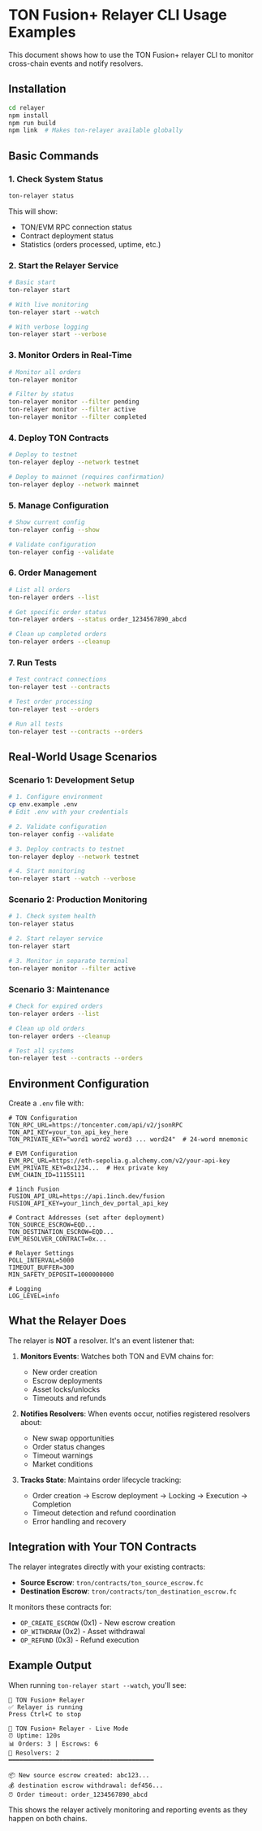 # TON Fusion+ Relayer CLI Usage Examples

This document shows how to use the TON Fusion+ relayer CLI to monitor cross-chain events and notify resolvers.

## Installation

```bash
cd relayer
npm install
npm run build
npm link  # Makes ton-relayer available globally
```

## Basic Commands

### 1. Check System Status

```bash
ton-relayer status
```

This will show:

- TON/EVM RPC connection status
- Contract deployment status
- Statistics (orders processed, uptime, etc.)

### 2. Start the Relayer Service

```bash
# Basic start
ton-relayer start

# With live monitoring
ton-relayer start --watch

# With verbose logging
ton-relayer start --verbose
```

### 3. Monitor Orders in Real-Time

```bash
# Monitor all orders
ton-relayer monitor

# Filter by status
ton-relayer monitor --filter pending
ton-relayer monitor --filter active
ton-relayer monitor --filter completed
```

### 4. Deploy TON Contracts

```bash
# Deploy to testnet
ton-relayer deploy --network testnet

# Deploy to mainnet (requires confirmation)
ton-relayer deploy --network mainnet
```

### 5. Manage Configuration

```bash
# Show current config
ton-relayer config --show

# Validate configuration
ton-relayer config --validate
```

### 6. Order Management

```bash
# List all orders
ton-relayer orders --list

# Get specific order status
ton-relayer orders --status order_1234567890_abcd

# Clean up completed orders
ton-relayer orders --cleanup
```

### 7. Run Tests

```bash
# Test contract connections
ton-relayer test --contracts

# Test order processing
ton-relayer test --orders

# Run all tests
ton-relayer test --contracts --orders
```

## Real-World Usage Scenarios

### Scenario 1: Development Setup

```bash
# 1. Configure environment
cp env.example .env
# Edit .env with your credentials

# 2. Validate configuration
ton-relayer config --validate

# 3. Deploy contracts to testnet
ton-relayer deploy --network testnet

# 4. Start monitoring
ton-relayer start --watch --verbose
```

### Scenario 2: Production Monitoring

```bash
# 1. Check system health
ton-relayer status

# 2. Start relayer service
ton-relayer start

# 3. Monitor in separate terminal
ton-relayer monitor --filter active
```

### Scenario 3: Maintenance

```bash
# Check for expired orders
ton-relayer orders --list

# Clean up old orders
ton-relayer orders --cleanup

# Test all systems
ton-relayer test --contracts --orders
```

## Environment Configuration

Create a `.env` file with:

```env
# TON Configuration
TON_RPC_URL=https://toncenter.com/api/v2/jsonRPC
TON_API_KEY=your_ton_api_key_here
TON_PRIVATE_KEY="word1 word2 word3 ... word24"  # 24-word mnemonic

# EVM Configuration
EVM_RPC_URL=https://eth-sepolia.g.alchemy.com/v2/your-api-key
EVM_PRIVATE_KEY=0x1234...  # Hex private key
EVM_CHAIN_ID=11155111

# 1inch Fusion
FUSION_API_URL=https://api.1inch.dev/fusion
FUSION_API_KEY=your_1inch_dev_portal_api_key

# Contract Addresses (set after deployment)
TON_SOURCE_ESCROW=EQD...
TON_DESTINATION_ESCROW=EQD...
EVM_RESOLVER_CONTRACT=0x...

# Relayer Settings
POLL_INTERVAL=5000
TIMEOUT_BUFFER=300
MIN_SAFETY_DEPOSIT=1000000000

# Logging
LOG_LEVEL=info
```

## What the Relayer Does

The relayer is **NOT** a resolver. It's an event listener that:

1. **Monitors Events**: Watches both TON and EVM chains for:

   - New order creation
   - Escrow deployments
   - Asset locks/unlocks
   - Timeouts and refunds

2. **Notifies Resolvers**: When events occur, notifies registered resolvers about:

   - New swap opportunities
   - Order status changes
   - Timeout warnings
   - Market conditions

3. **Tracks State**: Maintains order lifecycle tracking:
   - Order creation → Escrow deployment → Locking → Execution → Completion
   - Timeout detection and refund coordination
   - Error handling and recovery

## Integration with Your TON Contracts

The relayer integrates directly with your existing contracts:

- **Source Escrow**: `tron/contracts/ton_source_escrow.fc`
- **Destination Escrow**: `tron/contracts/ton_destination_escrow.fc`

It monitors these contracts for:

- `OP_CREATE_ESCROW` (0x1) - New escrow creation
- `OP_WITHDRAW` (0x2) - Asset withdrawal
- `OP_REFUND` (0x3) - Refund execution

## Example Output

When running `ton-relayer start --watch`, you'll see:

```
🚀 TON Fusion+ Relayer
✅ Relayer is running
Press Ctrl+C to stop

🔄 TON Fusion+ Relayer - Live Mode
⏰ Uptime: 120s
📊 Orders: 3 | Escrows: 6
🔗 Resolvers: 2
━━━━━━━━━━━━━━━━━━━━━━━━━━━━━━━━━━━━━━━━

📦 New source escrow created: abc123...
💰 destination escrow withdrawal: def456...
⏰ Order timeout: order_1234567890_abcd
```

This shows the relayer actively monitoring and reporting events as they happen on both chains.
